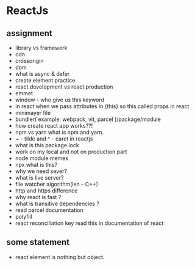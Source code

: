 # ReactJs

## assignment
- library vs framework
- cdn
- crossorigin
- dom
- what is async & defer
- create element practice
- react.development vs react.production
- emmet
- window - who give us this keyword
- in react when we pass attributes in {this} so this called props in react
- minimayer file
- bundler( example: webpack, vit, parcel )/package/module
- how create react app works??!
- npm vs yarn what is npm and yarn.
- ~ - tilde and ^ - caret in reactjs
- what is this package.lock
- work on my local and not on production part
- node module memes
- npx what is this?
- why we need sever?
- what is live server?
- file watcher algorithm(len - C++) 
- http and https difference
- why react is fast ?
- what is transitive dependencies ?
- read parcel documentation
- polyfill
- react reconciliation key read this in documentation of react

## some statement

- react element is nothing but object.
